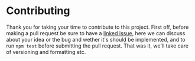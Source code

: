 # Contributing
Thank you for taking your time to contribute to this project. First off, before making a pull request be sure to have a [linked issue](https://github.com/knockout-lint/knockout-lint/issues/new/choose), here we can discuss about your idea or the bug and wether it's should be implemented, and to run `npm test` before submitting the pull request. That was it, we'll take care of versioning and formatting etc. 
